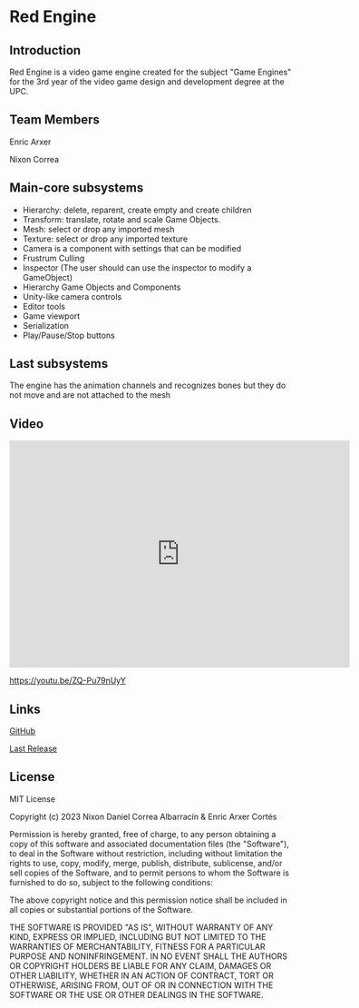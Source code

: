 # Red Engine
## Introduction
Red Engine is a video game engine created for the subject "Game Engines" for the 3rd year of the video game design and development degree at the UPC.

## Team Members
Enric Arxer


Nixon Correa

## Main-core subsystems
- Hierarchy: delete, reparent, create empty and create children
- Transform: translate, rotate and scale Game Objects.
- Mesh: select or drop any imported mesh
- Texture: select or drop any imported texture
- Camera is a component with settings that can be modified
- Frustrum Culling
- Inspector (The user should can use the inspector to modify a GameObject)
- Hierarchy Game Objects and Components
- Unity-like camera controls
- Editor tools
- Game viewport
- Serialization
- Play/Pause/Stop buttons

## Last subsystems

The engine has the animation channels and recognizes bones but they do not move and are not attached to the mesh

## Video

<iframe src="https://www.youtube.com/watch?v=ZQ-Pu79nUyY" style="border:0px #ffffff none;" name="RED Engine V.3" scrolling="no" frameborder="1" marginheight="0px" marginwidth="0px" height="400px" width="600px" allowfullscreen></iframe>

https://youtu.be/ZQ-Pu79nUyY

## Links
[GitHub](https://github.com/Luxary-92/Red_Engine_V.2)

[Last Release]([https://github.com/Luxary-92/Red_Engine_V.2](https://github.com/Luxary-92/Red_Engine_V.2/releases/tag/Red_Engine_V.3))


## License

MIT License

Copyright (c) 2023 Nixon Daniel Correa Albarracín & Enric Arxer Cortés

Permission is hereby granted, free of charge, to any person obtaining a copy
of this software and associated documentation files (the "Software"), to deal
in the Software without restriction, including without limitation the rights
to use, copy, modify, merge, publish, distribute, sublicense, and/or sell
copies of the Software, and to permit persons to whom the Software is
furnished to do so, subject to the following conditions:

The above copyright notice and this permission notice shall be included in all
copies or substantial portions of the Software.

THE SOFTWARE IS PROVIDED "AS IS", WITHOUT WARRANTY OF ANY KIND, EXPRESS OR
IMPLIED, INCLUDING BUT NOT LIMITED TO THE WARRANTIES OF MERCHANTABILITY,
FITNESS FOR A PARTICULAR PURPOSE AND NONINFRINGEMENT. IN NO EVENT SHALL THE
AUTHORS OR COPYRIGHT HOLDERS BE LIABLE FOR ANY CLAIM, DAMAGES OR OTHER
LIABILITY, WHETHER IN AN ACTION OF CONTRACT, TORT OR OTHERWISE, ARISING FROM,
OUT OF OR IN CONNECTION WITH THE SOFTWARE OR THE USE OR OTHER DEALINGS IN THE
SOFTWARE.
